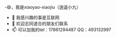 -😄，我是xiaoyao-xiaojiu（逍遥小九）
- 🌱 我感兴趣的事是互联网
- 💞️ 欢迎志同道合的朋友们联系
- 📫 可以加我的tel：17861294487
              QQ：493132997



